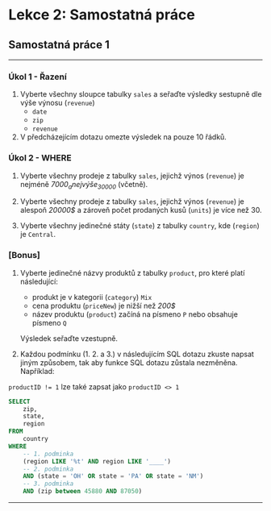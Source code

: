 # Lekce 2: Samostatná práce

## Samostatná práce 1
---

### Úkol 1 - Řazení

1. Vyberte všechny sloupce tabulky `sales` a seřaďte výsledky sestupně dle výše výnosu (`revenue`) 
    - `date`
    - `zip`
    - `revenue`
2. V předcházejícím dotazu omezte výsledek na pouze 10 řádků.

### Úkol 2 - WHERE

1. Vyberte všechny prodeje z tabulky `sales`, jejichž výnos (`revenue`) je nejméně _7000$_ a nejvýše _30000$_ (včetně).

2. Vyberte všechny prodeje z tabulky `sales`, jejichž výnos (`revenue`) je alespoň _20000$_ a zároveň počet prodaných kusů (`units`) je více než 30.

3. Vyberte všechny jedinečné státy (`state`) z tabulky `country`, kde (`region`) je `Central`.

### [Bonus]

1. Vyberte jedinečné názvy produktů z tabulky `product`, pro které platí následující:
    - produkt je v kategorii (`category`) `Mix`
    - cena produktu (`priceNew`) je nižší než _200$_
    - název produktu (`product`) začíná na písmeno `P` nebo obsahuje písmeno `Q`
    
    Výsledek seřaďte vzestupně.

2. Každou podmínku (1. 2. a 3.) v následujícím SQL dotazu zkuste napsat jiným způsobem, tak aby funkce SQL dotazu zůstala nezměněna. Například: 

`productID != 1` lze také zapsat jako `productID <> 1`

```sql 
SELECT 
	zip, 
    state, 
    region
FROM 
	country
WHERE 
	-- 1. podminka
	(region LIKE '%t' AND region LIKE '____')
    -- 2. podminka 
    AND (state = 'OH' OR state = 'PA' OR state = 'NM')
    -- 3. podminka
    AND (zip between 45880 AND 87050)
```

---
